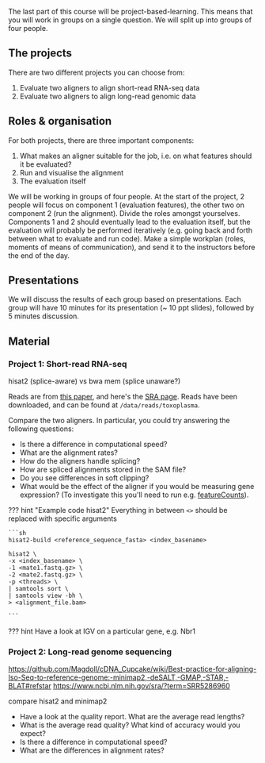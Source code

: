 


The last part of this course will be project-based-learning. This means that you will work in groups on a single question. We will split up into groups of four people.

## The projects

There are two different projects you can choose from:

1. Evaluate two aligners to align short-read RNA-seq data
2. Evaluate two aligners to align long-read genomic data

## Roles & organisation

For both projects, there are three important components:

1. What makes an aligner suitable for the job, i.e. on what features should it be evaluated?
2. Run and visualise the alignment
3. The evaluation itself

We will be working in groups of four people. At the start of the project, 2 people will focus on component 1 (evaluation features), the other two on component 2 (run the alignment). Divide the roles amongst yourselves. Components 1 and 2 should eventually lead to the evaluation itself, but the evaluation will probably be performed iteratively (e.g. going back and forth between what to evaluate and run code). Make a simple workplan (roles, moments of means of communication), and send it to the instructors before the end of the day.

## Presentations

We will discuss the results of each group based on presentations. Each group will have 10 minutes for its presentation (~ 10 ppt slides), followed by 5 minutes discussion.

## Material

### Project 1: Short-read RNA-seq

hisat2 (splice-aware) vs bwa mem (splice unaware?)

Reads are from [this paper](https://www.nature.com/articles/s41467-019-10601-6), and here's the [SRA page](https://www.ncbi.nlm.nih.gov/sra/?term=SRR7821918). Reads have been downloaded, and can be found at `/data/reads/toxoplasma`.

Compare the two aligners. In particular, you could try answering the following questions:

* Is there a difference in computational speed?
* What are the alignment rates?
* How do the aligners handle splicing?
* How are spliced alignments stored in the SAM file?
* Do you see differences in soft clipping?
* What would be the effect of the aligner if you would be measuring gene expression? (To investigate this you'll need to run e.g. [featureCounts](http://bioinf.wehi.edu.au/featureCounts/)).

??? hint "Example code hisat2"
    Everything in between `<>` should be replaced with specific arguments

    ```sh
    hisat2-build <reference_sequence_fasta> <index_basename>

    hisat2 \
    -x <index_basename> \
    -1 <mate1.fastq.gz> \
    -2 <mate2.fastq.gz> \
    -p <threads> \
    | samtools sort \
    | samtools view -bh \
    > <alignment_file.bam>

    ```

??? hint
    Have a look at IGV on a particular gene, e.g. Nbr1

### Project 2: Long-read genome sequencing

https://github.com/Magdoll/cDNA_Cupcake/wiki/Best-practice-for-aligning-Iso-Seq-to-reference-genome:-minimap2,-deSALT,-GMAP,-STAR,-BLAT#refstar
https://www.ncbi.nlm.nih.gov/sra/?term=SRR5286960

compare hisat2 and minimap2

* Have a look at the quality report. What are the average read lengths?
* What is the average read quality? What kind of accuracy would you expect?
* Is there a difference in computational speed?
* What are the differences in alignment rates?
